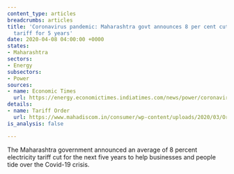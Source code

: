 ```yaml
---
content_type: articles
breadcrumbs: articles
title: 'Coronavirus pandemic: Maharashtra govt announces 8 per cent cut in electricity
  tariff for 5 years'
date: 2020-04-08 04:00:00 +0000
states:
- Maharashtra
sectors:
- Energy
subsectors:
- Power
sources:
- name: Economic Times
  url: https://energy.economictimes.indiatimes.com/news/power/coronavirus-pandemic-maharashtra-govt-announces-8-per-cent-cut-in-electricity-tariff-for-5-years/74904380
details:
- name: Tariff Order
  url: https://www.mahadiscom.in/consumer/wp-content/uploads/2020/03/Order-322-of-2019.pdf
is_analysis: false

---
```

The Maharashtra government announced an average of 8 percent electricity tariff cut for the next five years to help businesses and people tide over the Covid-19 crisis.